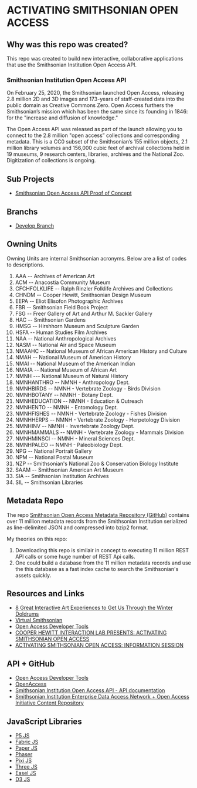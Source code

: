 # ACTIVATING SMITHSONIAN OPEN ACCESS

## Why was this repo was created?

This repo was created to build new interactive, collaborative applications that use the Smithsonian Institution Open Access API.

### Smithsonian Institution Open Access API

On February 25, 2020, the Smithsonian launched Open Access, releasing 2.8 million 2D and 3D images and 173-years of staff-created data into the public domain as Creative Commons Zero. Open Access furthers the Smithsonian’s mission which has been the same since its founding in 1846: for the "increase and diffusion of knowledge."

The Open Access API was released as part of the launch allowing you to connect to the 2.8 million "open access” collections and corresponding metadata. This is a CC0 subset of the Smithsonian’s 155 million objects, 2.1 million library volumes and 156,000 cubic feet of archival collections held in 19 museums, 9 research centers, libraries, archives and the National Zoo. Digitization of collections is ongoing.


## Sub Projects

- [Smithsonian Open Access API Proof of Concept](./smith-api-poc/README.md)

## Branchs

- [Develop Branch](./DEVELOP.md)

## Owning Units

Owning Units are internal Smithsonian acronyms. Below are a list of codes to descriptions.

1. AAA -- Archives of American Art
1. ACM -- Anacostia Community Museum
1. CFCHFOLKLIFE -- Ralph Rinzler Folklife Archives and Collections
1. CHNDM -- Cooper Hewitt, Smithsonian Design Museum
1. EEPA -- Eliot Elisofon Photographic Archives
1. FBR -- Smithsonian Field Book Project
1. FSG -- Freer Gallery of Art and Arthur M. Sackler Gallery
1. HAC -- Smithsonian Gardens
1. HMSG -- Hirshhorn Museum and Sculpture Garden
1. HSFA -- Human Studies Film Archives
1. NAA -- National Anthropological Archives
1. NASM -- National Air and Space Museum
1. NMAAHC -- National Museum of African American History and Culture
1. NMAH -- National Museum of American History
1. NMAI -- National Museum of the American Indian
1. NMAfA -- National Museum of African Art
1. NMNH --- National Museum of Natural History
1. NMNHANTHRO -- NMNH - Anthropology Dept.
1. NMNHBIRDS -- NMNH - Vertebrate Zoology - Birds Division
1. NMNHBOTANY -- NMNH - Botany Dept.
1. NMNHEDUCATION -- NMNH - Education & Outreach
1. NMNHENTO -- NMNH - Entomology Dept.
1. NMNHFISHES -- NMNH - Vertebrate Zoology - Fishes Division
1. NMNHHERPS -- NMNH - Vertebrate Zoology - Herpetology Division
1. NMNHINV -- NMNH - Invertebrate Zoology Dept.
1. NMNHMAMMALS -- NMNH - Vertebrate Zoology - Mammals Division
1. NMNHMINSCI -- NMNH - Mineral Sciences Dept.
1. NMNHPALEO -- NMNH - Paleobiology Dept.
1. NPG -- National Portrait Gallery
1. NPM -- National Postal Museum
1. NZP -- Smithsonian's National Zoo & Conservation Biology Institute
1. SAAM -- Smithsonian American Art Museum
1. SIA -- Smithsonian Institution Archives
1. SIL -- Smithsonian Libraries

## Metadata Repo

The repo [Smithsonian Open Access Metadata Repository (GitHub)](https://github.com/Smithsonian/OpenAccess) contains over 11 million metadata records from the Smithsonian Institution serialized as line-delimited JSON and compressed into bzip2 format.

My theories on this repo:

1. Downloading this repo is similair in concept to executing 11 million REST API calls or some huge number of REST Api calls.
1. One could build a database from the 11 million metadata records and use the this database as a fast index cache to search the Smithsonian's assets quickly.


## Resources and Links

- [8 Great Interactive
Art Experiences
to Get Us Through
the Winter Doldrums](https://www.creativefuture.org/8-great-interactive-art-experiences/)
- [Virtual Smithsonian](https://www.si.edu/dashboard/virtual-smithsonian)
- [Open Access Developer Tools](https://www.si.edu/openaccess/devtools)
- [COOPER HEWITT INTERACTION LAB PRESENTS: ACTIVATING SMITHSONIAN OPEN ACCESS](https://www.cooperhewitt.org/activating-smithsonian-open-access/)
- [ACTIVATING SMITHSONIAN OPEN ACCESS: INFORMATION SESSION](https://www.eventbrite.com/e/activating-smithsonian-open-access-information-session-tickets-138341106975)

## API + GitHub

- [Open Access Developer Tools](https://www.si.edu/openaccess/devtools)
- [OpenAccess](https://github.com/Smithsonian/OpenAccess)
- [Smithsonian Institution Open Access API - API documentation](http://edan.si.edu/openaccess/apidocs/)
- [Smithsonian Institution Enterprise Data Access Network + Open Access Initiative Content Repository](http://edan.si.edu/openaccess/docs/)


## JavaScript Libraries

- [P5 JS](https://p5js.org/)
- [Fabric JS](http://fabricjs.com/)
- [Paper JS](http://paperjs.org/)
- [Phaser](https://phaser.io/)
- [Pixi JS](https://www.pixijs.com/)
- [Three JS](https://threejs.org/)
- [Easel JS](https://www.createjs.com/easeljs)
- [D3 JS](https://d3js.org/)
